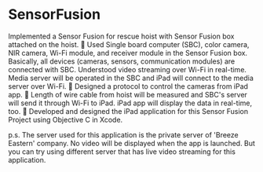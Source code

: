 SensorFusion
============

Implemented a Sensor Fusion for rescue hoist with Sensor Fusion box attached on the hoist.
 Used Single board computer (SBC), color camera, NIR camera, Wi-Fi module, and receiver module in the Sensor Fusion box.
Basically, all devices (cameras, sensors, communication modules) are connected with SBC.
Understood video streaming over Wi-Fi in real-time. Media server will be operated in the SBC and iPad will connect to the media
server over Wi-Fi.
 Designed a protocol to control the cameras from iPad app.
 Length of wire cable from hoist will be measured and SBC's server will send it through Wi-Fi to iPad. iPad app will display the data
in real-time, too.
 Developed and designed the iPad application for this Sensor Fusion Project using Objective C in Xcode.


p.s. The server used for this application is the private server of 'Breeze Eastern' company. No video will be displayed when the app is launched.
But you can try using different server that has live video streaming for this application.
